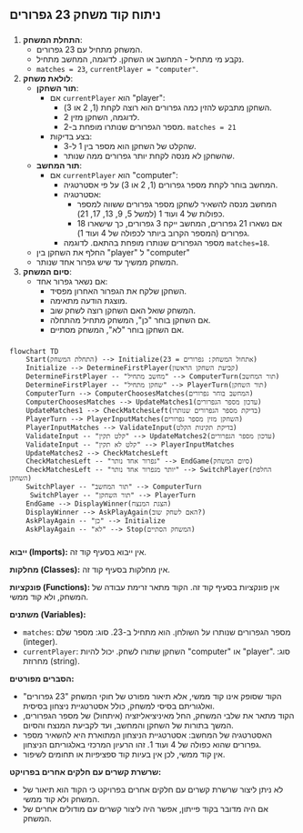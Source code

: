 ## ניתוח קוד משחק 23 גפרורים

### <algorithm>
1. **התחלת המשחק**:
   - המשחק מתחיל עם 23 גפרורים.
   - נקבע מי מתחיל - המחשב או השחקן. לדוגמה, המחשב מתחיל.
   - `matches = 23`, `currentPlayer = "computer"`.
2. **לולאת משחק**:
   - **תור השחקן**:
      - אם `currentPlayer` הוא "player":
          - השחקן מתבקש להזין כמה גפרורים הוא רוצה לקחת (1, 2 או 3).
          - לדוגמה, השחקן מזין 2.
          - מספר הגפרורים שנותרו מופחת ב-2. `matches = 21`
      - בצע בדיקות:
         - שהקלט של השחקן הוא מספר בין 1 ל-3.
         - שהשחקן לא מנסה לקחת יותר גפרורים ממה שנותר.
   - **תור המחשב**:
      - אם `currentPlayer` הוא "computer":
        - המחשב בוחר לקחת מספר גפרורים (1, 2 או 3) על פי אסטרטגיה.
        - אסטרטגיה:
           - המחשב מנסה להשאיר לשחקן מספר גפרורים ששווה למספר כפולות של 4 ועוד 1 (למשל 5, 9, 13, 17, 21).
           - אם נשארו 21 גפרורים, המחשב ייקח 3 גפרורים, כך שישארו 18 גפרורים (המספר הקרוב ביותר לכפולה של 4 ועוד 1).
        - מספר הגפרורים שנותרו מופחת בהתאם. לדוגמה `matches=18`.
   - החלף את השחקן בין "player" ל "computer"
   - המשחק ממשיך עד שיש גפרור אחד שנותר.
3. **סיום המשחק**:
   - אם נשאר גפרור אחד:
      - השחקן שלקח את הגפרור האחרון מפסיד.
      - מוצגת הודעה מתאימה.
      - המשחק שואל האם השחקן רוצה לשחק שוב.
       - אם השחקן בוחר "כן", המשחק מתחיל מהתחלה.
       - אם השחקן בוחר "לא", המשחק מסתיים.
### <mermaid>
```mermaid
flowchart TD
    Start(התחלת המשחק) --> Initialize(אתחול המשחק: גפרורים = 23)
    Initialize --> DetermineFirstPlayer(קביעת השחקן הראשון)
    DetermineFirstPlayer -- "מחשב מתחיל" --> ComputerTurn(תור המחשב)
    DetermineFirstPlayer -- "שחקן מתחיל" --> PlayerTurn(תור השחקן)
    ComputerTurn --> ComputerChoosesMatches(המחשב בוחר גפרורים)
    ComputerChoosesMatches --> UpdateMatches1(עדכון מספר הגפרורים)
    UpdateMatches1 --> CheckMatchesLeft(בדיקת מספר הגפרורים שנותרו)
    PlayerTurn --> PlayerInputMatches(השחקן מזין מספר גפרורים)
    PlayerInputMatches --> ValidateInput(בדיקת תקינות הקלט)
    ValidateInput -- "קלט תקין" --> UpdateMatches2(עדכון מספר הגפרורים)
    ValidateInput -- "קלט לא תקין" --> PlayerInputMatches
    UpdateMatches2 --> CheckMatchesLeft
    CheckMatchesLeft -- "גפרור אחד נותר" --> EndGame(סיום המשחק)
    CheckMatchesLeft -- "יותר מגפרור אחד נותר" --> SwitchPlayer(החלפת השחקן)
    SwitchPlayer -- "תור המחשב" --> ComputerTurn
     SwitchPlayer -- "תור השחקן" --> PlayerTurn
    EndGame --> DisplayWinner(הצגת המנצח)
    DisplayWinner --> AskPlayAgain(האם לשחק שוב?)
    AskPlayAgain -- "כן" --> Initialize
    AskPlayAgain -- "לא" --> Stop(המשחק הסתיים)
```

### <explanation>

**ייבוא (Imports):**
אין ייבוא בסעיף קוד זה.

**מחלקות (Classes):**
אין מחלקות בסעיף קוד זה.

**פונקציות (Functions):**
אין פונקציות בסעיף קוד זה. הקוד מתאר זרימת עבודה של המשחק, ולא קוד ממשי.

**משתנים (Variables):**
- `matches`: מספר הגפרורים שנותרו על השולחן. הוא מתחיל ב-23. סוג: מספר שלם (integer).
- `currentPlayer`: השחקן שתורו לשחק. יכול להיות "computer" או "player". סוג: מחרוזת (string).

**הסברים מפורטים:**
- הקוד שסופק אינו קוד ממשי, אלא תיאור מפורט של חוקי המשחק "23 גפרורים" ואלגוריתם בסיסי למשחק, כולל אסטרטגיית ניצחון בסיסית.
- הקוד מתאר את שלבי המשחק, החל מאיניציאליזציה (איתחול) של מספר הגפרורים, המשך בתורות של השחקן והמחשב, ועד לקביעת המנצח והסיום.
-  האסטרטגיה של המחשב: אסטרטגיית הניצחון המתוארת היא להשאיר מספר גפרורים שהוא כפולה של 4 ועוד 1. זהו הרעיון המרכזי באלגוריתם הניצחון.
- אין קוד ממשי, לכן אין בעיות קוד ספציפיות או תחומים לשיפור.

**שרשרת קשרים עם חלקים אחרים בפרויקט:**
- לא ניתן ליצור שרשרת קשרים עם חלקים אחרים בפרויקט כי הקוד הוא תיאור של המשחק ולא קוד ממשי.
- אם היה מדובר בקוד פייתון, אפשר היה ליצור קשרים עם מודולים אחרים של המשחק.